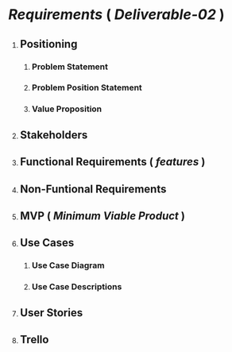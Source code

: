 # ***Requirements*** ( *Deliverable-02* )

1. ## Positioning
    1. ### Problem Statement

    1. ### Problem Position Statement

    1. ### Value Proposition

1. ## Stakeholders

1. ## Functional Requirements ( *features* )

1. ## Non-Funtional Requirements

1. ## MVP ( *Minimum Viable Product* )

1. ## Use Cases
    1. ### Use Case Diagram

    1. ### Use Case Descriptions

1. ## User Stories

1. ## Trello